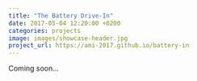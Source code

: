 ```yaml
---
title: "The Battery Drive-In"
date: 2017-05-04 12:20:00 +0200
categories: projects
image: images/showcase-header.jpg
project_url: https://ami-2017.github.io/battery-in
---
```


Coming soon...
